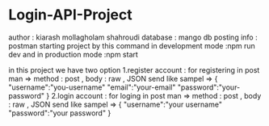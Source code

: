 # Login-API-Project
author : kiarash mollagholam shahroudi
database : mango db
posting info : postman
starting project by this command in development mode :npm run dev
and in production mode :npm start

in this project we have two option 
1.register account : for registering in post man => method : post  ,  body : raw , JSON
send like sampel =>  {
                        "username":"you-username"
                        "email":"your-email"
                        "password":"your-password"
                     }
 2.login account : for loging in post man => method : post , body : raw , JSON
 send like sampel => {
                        "username":"your username"
                        "password":"your password"
                     }
